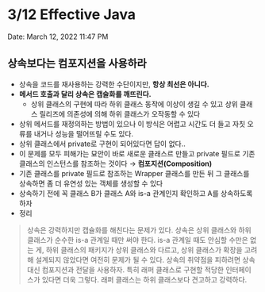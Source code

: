 # 3/12 Effective Java

Date: March 12, 2022 11:47 PM

## 상속보다는 컴포지션을 사용하라

- 상속을 코드를 재사용하는 강력한 수단이지만, **항상 최선은 아니다.**
- **메서드 호출과 달리 상속은 캡술화를 깨뜨린다.**
    - 상위 클래스의 구현에 따라 하위 클래스 동작에 이상이 생길 수 있고 상위 클래스 릴리즈에 의존성에 의해 하위 클래스가 오작동할 수 있다
- 상위 메서드를 재정의하는 방법이 있으나 이 방식은 어렵고 시간도 더 들고 자칫 오류를 내거나 성능을 떨어뜨릴 수도 있다.
- 상위 클래스에서 private로 구현이 되어있다면 답이 없다..
- 이 문제를 모두 피해가는 묘안이 바로 새로운 클래스르 만들고 private 필드로 기존 클래스의 인스턴스를 참조하는 것이다 → **컴포지션(Composition)**
- 기존 클래스를 private 필드로 참조하는 Wrapper 클래스를 만든 뒤 그 클래스를 상속하면 좀 더 유연성 있는 객체를 생성할 수 있다
- 상속하기 전에 꼭 클래스 B가 클래스 A와 is-a 관계인지 확인하고 A를 상속하도록 하자
- 정리

> 상속은 강력하지만 캡슐화를 해친다는 문제가 있다. 상속은 상위 클래스와 하위 클래스가 순수한 is-a 관계일 때만 써야 한다. is-a 관계일 때도 안심할 수만은 없는 게, 하위 클래스의 패키지가 상위 클래스와 다르고, 상위 클래스가 확장을 고려해 설계되지 않았다면 여전히 문제가 될 수 있다. 상속의 취약점을 피하려면 상속 대신 컴포지션과 전달을 사용하자. 특히 래퍼 클래스로 구현할 적당한 인터페이스가 있다면 더욱 그렇다. 래퍼 클래스는 하위 클래스보다 견고하고 강력하다.
>